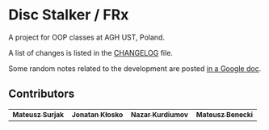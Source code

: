 # Disc Stalker / FRx

A project for OOP classes at AGH UST, Poland.

A list of changes is listed in the [CHANGELOG](./CHANGELOG.md) file.

Some random notes related to the development are posted [in a Google doc](https://docs.google.com/document/d/1tPEjTxmNRnkyuUooXjdKY55RkvUr_wm1BR9fZz1xevY/edit?usp=sharing).

## Contributors

<table>
  <tr>
    <td align="center"><a href="https://github.com/surjak"><sub><b>Mateusz Surjak</b></sub></a><br /></td>
    <td align="center"><a href="https://github.com/jonatanklosko"><sub><b>Jonatan Kłosko</b></sub></a><br /></td>
    <td align="center"><a href="https://github.com/nazkord"><sub><b>Nazar Kurdiumov</b></sub></a><br /></td>
    <td align="center"><a href="https://github.com/beneckimateusz"><sub><b>Mateusz Benecki</b></sub></a><br /></td>
  </tr>
</table>
